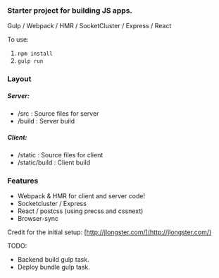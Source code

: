 
### Starter project for building JS apps. 

Gulp / Webpack / HMR / SocketCluster / Express / React

To use:

1. `npm install`
2. `gulp run`

### Layout
##### Server:
  - /src : Source files for server
  - /build : Server build

##### Client:
  - /static : Source files for client
  - /static/build : Client build

### Features
- Webpack & HMR for client and server code!
- Socketcluster / Express
- React / postcss (using precss and cssnext)
- Browser-sync

Credit for the initial setup: [http://jlongster.com/](http://jlongster.com/)

TODO: 
- Backend build gulp task.
- Deploy bundle gulp task.
